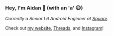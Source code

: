 ### Hey, I'm Aidan 👋 (with an 'a' 😉)

*Currently a Senior L6 Android Engineer at [Square](https://github.com/square).*

Check out [my website](https://af.codes), [Threads](https://threads.net/@afollestad), and [Instagram](https://instagram.com/afollestad)!
